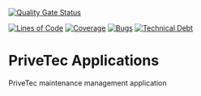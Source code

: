 [![Quality Gate Status](https://sonarcloud.io/api/project_badges/measure?project=polygon-software_privetec-application&metric=alert_status&token=3fe4e69a6f07f3a45b431ae7883217068e4517c3)](https://sonarcloud.io/summary/new_code?id=polygon-software_privetec-application)

[![Lines of Code](https://sonarcloud.io/api/project_badges/measure?project=polygon-software_privetec-application&metric=ncloc&token=3fe4e69a6f07f3a45b431ae7883217068e4517c3)](https://sonarcloud.io/summary/new_code?id=polygon-software_privetec-application)
[![Coverage](https://sonarcloud.io/api/project_badges/measure?project=polygon-software_privetec-application&metric=coverage&token=3fe4e69a6f07f3a45b431ae7883217068e4517c3)](https://sonarcloud.io/summary/new_code?id=polygon-software_privetec-application)
[![Bugs](https://sonarcloud.io/api/project_badges/measure?project=polygon-software_privetec-application&metric=bugs&token=3fe4e69a6f07f3a45b431ae7883217068e4517c3)](https://sonarcloud.io/summary/new_code?id=polygon-software_privetec-application)
[![Technical Debt](https://sonarcloud.io/api/project_badges/measure?project=polygon-software_privetec-application&metric=sqale_index&token=3fe4e69a6f07f3a45b431ae7883217068e4517c3)](https://sonarcloud.io/summary/new_code?id=polygon-software_privetec-application)

# PriveTec Applications

PriveTec maintenance management application


  
